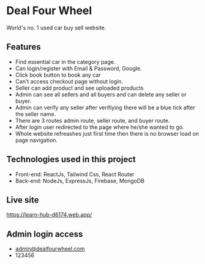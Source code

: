# Deal Four Wheel

World's no. 1 used car buy sell website.

## Features

- Find essential car in the category page.
- Can login/register with Email & Password, Google.
- Click book button to book any car
- Can't access checkout page without login.
- Seller can add product and see uploaded products
- Admin can see all sellers and all buyers and can delete any seller or buyer.
- Admin can verify any seller after verifiying there will be a blue tick after the seller name.
- There are 3 routes admin route, seller route, and buyer route.
- After login user redirected to the page where he/she wanted to go.
- Whole website refreashes just first time then there is no browser load on page navigation.

## Technologies used in this project

- Front-end: ReactJs, Tailwind Css, React Router
- Back-end: NodeJs, ExpressJs, Firebase, MongoDB

## Live site

https://learn-hub-d6174.web.app/

## Admin login access

- admin@dealfourwheel.com
- 123456
